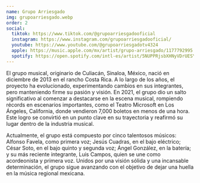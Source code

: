 ```yaml
---
name: Grupo Arriesgado
img: grupoarriesgado.webp
order: 2
social:
  tiktok: https://www.tiktok.com/@grupoarriesgadooficial
  instagram: https://www.instagram.com/grupoarriesgadooficial/
  youtube: https://www.youtube.com/@grupoarriesgadotv4324
  apple: https://music.apple.com/mx/artist/grupo-arriesgado/1177792995
  spotify: https://open.spotify.com/intl-es/artist/5NUPPRjsbXHNyVDrUESYeh?si=ET6qoxQEQNab1idWDXEOSw&nd=1&dlsi=e2ed92f99bcb4aaf
---
```


El grupo musical, originario de Culiacán, Sinaloa, México, nació en diciembre de 2013 en el rancho
Costa Rica. A lo largo de los años, el proyecto ha evolucionado, experimentando cambios en sus
integrantes, pero manteniendo firme su pasión y visión. En 2021, el grupo dio un salto significativo
al comenzar a destacarse en la escena musical, rompiendo récords en escenarios importantes,
como el Teatro Microsoft en Los Ángeles, California, donde vendieron 7,000 boletos en menos de
una hora. Este logro se convirtió en un punto clave en su trayectoria y reafirmó su lugar dentro de
la industria musical.

Actualmente, el grupo está compuesto por cinco talentosos músicos: Alfonso Favela, como primera
voz; Jesús Cuadras, en el bajo eléctrico; César Soto, en el bajo quinto y segunda voz; Ángel
González, en la batería; y su más reciente integrante, Luis Campos, quien se une como
acordeonista y primera voz. Unidos por una visión sólida y una incansable determinación, el grupo
sigue avanzando con el objetivo de dejar una huella en la música regional mexicana.
